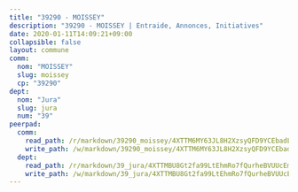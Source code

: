 ```yaml
---
title: "39290 - MOISSEY"
description: "39290 - MOISSEY | Entraide, Annonces, Initiatives"
date: 2020-01-11T14:09:21+09:00
collapsible: false
layout: commune
comm:
  nom: "MOISSEY"
  slug: moissey
  cp: "39290"
dept:
  nom: "Jura"
  slug: jura
  num: "39"
peerpad:
  comm:
    read_path: /r/markdown/39290_moissey/4XTTM6MY63JL8H2XzsyQFD9YCEbadLqCGp8x3Zdsexrpgut7T
    write_path: /w/markdown/39290_moissey/4XTTM6MY63JL8H2XzsyQFD9YCEbadLqCGp8x3Zdsexrpgut7T-K3TgURenvxqm6hBMDSZtCy2HWzSyDjCaxkZZx2bwZQbzJLpvtEqeiYV5xWDW5HRnfndkePsbWcGbXPAb2kKTMmyRvsmxfAZLVTzVp9xCKZGUjHiC8Q9Sikn2As2Dezsk9D2yfDaR
  dept:
    read_path: /r/markdown/39_jura/4XTTMBU8Gt2fa99LtEhmRo7fQurheBVUUcEmcUcrj82YN8mg7
    write_path: /w/markdown/39_jura/4XTTMBU8Gt2fa99LtEhmRo7fQurheBVUUcEmcUcrj82YN8mg7-K3TgTcNZmu4vnNMaCfgcL8UVTLrMMzc995tkrcbQnJrz2QJUTFFzY77q7ECMK21XeFnonjpMWqFzgVngXjdq8HzYe3HRbuYXbvX8ofWBv48UvWuvbrbp8aQGQQcfezWASxj7orH1
---
```


